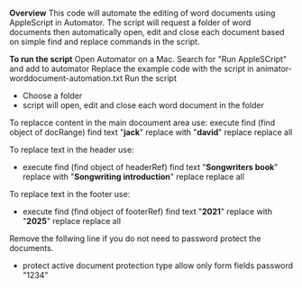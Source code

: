 **Overview**
This code will automate the editing of word documents using AppleScript in Automator.
The script will request a folder of word documents then automatically open, edit and close each document based on simple find and replace commands in the script.

**To run the script**
Open Automator on a Mac.
Search for "Run AppleSCript" and add to automator
Replace the example code with the script in animator-worddocument-automation.txt
Run the script
- Choose a folder
- script will open, edit and close each word document in the folder

To replacce content in the main docoument area use:
execute find (find object of docRange) find text "**jack**" replace with "**david**" replace replace all

To replace text in the header use:
- execute find (find object of headerRef) find text "**Songwriters book**" replace with "**Songwriting introduction**" replace replace all

To replace text in the footer use:
- execute find (find object of footerRef) find text "**2021**" replace with "**2025**" replace replace all

Remove the follwing line if you do not need to password protect the documents.
- protect active document protection type allow only form fields password "1234"




